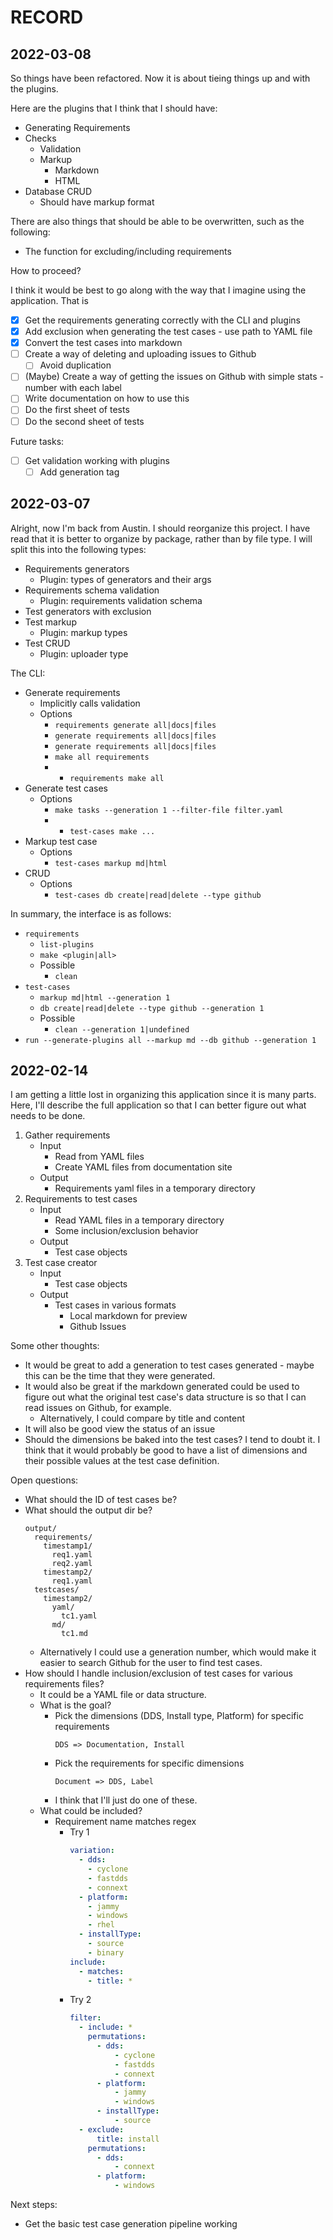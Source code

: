 # RECORD

## 2022-03-08

So things have been refactored. Now it is about tieing things up and with the plugins.

Here are the plugins that I think that I should have:

- Generating Requirements
- Checks
  - Validation
  - Markup
    - Markdown
    - HTML
- Database CRUD
  - Should have markup format

There are also things that should be able to be overwritten, such as the following:

- The function for excluding/including requirements

How to proceed?

I think it would be best to go along with the way that I imagine using the application. That is

- [x] Get the requirements generating correctly with the CLI and plugins
- [x] Add exclusion when generating the test cases - use path to YAML file
- [x] Convert the test cases into markdown
- [ ] Create a way of deleting and uploading issues to Github
  - [ ] Avoid duplication
- [ ] (Maybe) Create a way of getting the issues on Github with simple stats - number with each label
- [ ] Write documentation on how to use this
- [ ] Do the first sheet of tests
- [ ] Do the second sheet of tests

Future tasks:

- [ ] Get validation working with plugins
  - [ ] Add generation tag

## 2022-03-07

Alright, now I'm back from Austin. I should reorganize this project. I have read that it is better to organize by package, rather than by file type. I will split this into the following types:

- Requirements generators
  - Plugin: types of generators and their args
- Requirements schema validation
  - Plugin: requirements validation schema
- Test generators with exclusion
- Test markup
  - Plugin: markup types
- Test CRUD
  - Plugin: uploader type

The CLI:

- Generate requirements
  - Implicitly calls validation
  - Options
    - `requirements generate all|docs|files`
    - `generate requirements all|docs|files`
    - `generate requirements all|docs|files`
    - `make all requirements`
    - - `requirements make all`
- Generate test cases
  - Options
    - `make tasks --generation 1 --filter-file filter.yaml`
    - - `test-cases make ...`
- Markup test case
  - Options
    - `test-cases markup md|html`
- CRUD
  - Options
    - `test-cases db create|read|delete --type github`

In summary, the interface is as follows:

- `requirements`
  - `list-plugins`
  - `make <plugin|all>`
  - Possible
    - `clean`
- `test-cases`
  - `markup md|html --generation 1`
  - `db create|read|delete --type github --generation 1`
  - Possible
    - `clean --generation 1|undefined`
- `run --generate-plugins all --markup md --db github --generation 1`

## 2022-02-14

I am getting a little lost in organizing this application since it is many parts.
Here, I'll describe the full application so that I can better figure out what needs to be done.

1. Gather requirements
   - Input
     - Read from YAML files
     - Create YAML files from documentation site
   - Output
     - Requirements yaml files in a temporary directory
2. Requirements to test cases
   - Input
     - Read YAML files in a temporary directory
     - Some inclusion/exclusion behavior
   - Output
     - Test case objects
3. Test case creator
   - Input
     - Test case objects
   - Output
     - Test cases in various formats
       - Local markdown for preview
       - Github Issues

Some other thoughts:

- It would be great to add a generation to test cases generated - maybe this can be the time that they were generated.
- It would also be great if the markdown generated could be used to figure out what the original test case's data structure is so that I can read issues on Github, for example.
  - Alternatively, I could compare by title and content
- It will also be good view the status of an issue
- Should the dimensions be baked into the test cases? I tend to doubt it. I think that it would probably be good to have a list of dimensions and their possible values at the test case definition.

Open questions:

- What should the ID of test cases be?
- What should the output dir be?
  ```text
  output/
    requirements/
      timestamp1/
        req1.yaml
        req2.yaml
      timestamp2/
        req1.yaml
    testcases/
      timestamp2/
        yaml/
          tc1.yaml
        md/
          tc1.md
  ```
  - Alternatively I could use a generation number, which would make it easier to search Github for the user to find test cases.
- How should I handle inclusion/exclusion of test cases for various requirements files?
  - It could be a YAML file or data structure.
  - What is the goal?
    - Pick the dimensions (DDS, Install type, Platform) for specific requirements
      ```
      DDS => Documentation, Install
      ```
    - Pick the requirements for specific dimensions
      ```
      Document => DDS, Label
      ```
    - I think that I'll just do one of these.
  - What could be included?
    - Requirement name matches regex
      - Try 1
        ```yaml
        variation:
          - dds:
            - cyclone
            - fastdds
            - connext
          - platform:
            - jammy
            - windows
            - rhel
          - installType:
            - source
            - binary
        include:
          - matches:
            - title: *
        ```
      - Try 2
        ```yaml
        filter:
          - include: *
            permutations:
              - dds:
                  - cyclone
                  - fastdds
                  - connext
              - platform:
                  - jammy
                  - windows
              - installType:
                  - source
          - exclude:
              title: install
            permutations:
              - dds:
                  - connext
              - platform:
                  - windows
        ```

Next steps:

- Get the basic test case generation pipeline working
